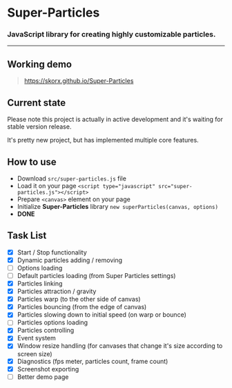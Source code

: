 # Super-Particles

### JavaScript library for creating highly customizable particles.
-----

## Working demo
> https://skorx.github.io/Super-Particles

## Current state
Please note this project is actually in active development and it's waiting for stable version release.

It's pretty new project, but has implemented multiple core features.

## How to use
- Download `src/super-particles.js` file
- Load it on your page `<script type="javascript" src="super-particles.js"></script>`
- Prepare `<canvas>` element on your page
- Initialize **Super-Particles** library `new superParticles(canvas, options)`
- **DONE**

## Task List
- [x] Start / Stop functionality
- [x] Dynamic particles adding / removing
- [ ] Options loading
- [ ] Default particles loading (from Super Particles settings)
- [x] Particles linking
- [x] Particles attraction / gravity
- [x] Particles warp (to the other side of canvas)
- [x] Particles bouncing (from the edge of canvas)
- [x] Particles slowing down to initial speed (on warp or bounce)
- [ ] Particles options loading
- [x] Particles controlling 
- [x] Event system
- [x] Window resize handling (for canvases that change it's size according to screen size)
- [x] Diagnostics (fps meter, particles count, frame count)
- [x] Screenshot exporting
- [ ] Better demo page